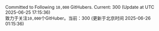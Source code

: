 Committed to Following `10,000` GitHubers. Current: <!-- FOLLOWING_COUNT -->300<!-- FOLLOWING_COUNT --> (Update at UTC <!-- LAST_UPDATED -->2025-06-25 17:15:36<!-- LAST_UPDATED -->)<br>
致力于关注`10,000`个GitHuber。当前：<!-- FOLLOWING_COUNT -->300<!-- FOLLOWING_COUNT --> (更新于北京时间 <!-- LAST_UPDATED_CST -->2025-06-26 01:15:36<!-- LAST_UPDATED_CST -->)
